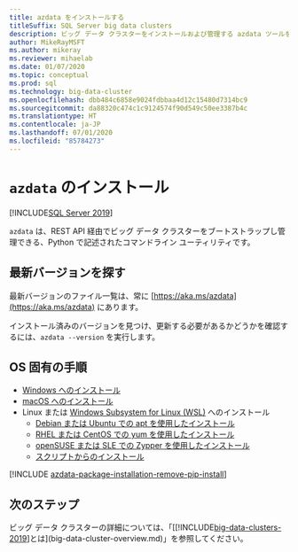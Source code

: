 ```yaml
---
title: azdata をインストールする
titleSuffix: SQL Server big data clusters
description: ビッグ データ クラスターをインストールおよび管理する azdata ツールをインストールする方法について説明します。
author: MikeRayMSFT
ms.author: mikeray
ms.reviewer: mihaelab
ms.date: 01/07/2020
ms.topic: conceptual
ms.prod: sql
ms.technology: big-data-cluster
ms.openlocfilehash: dbb484c6858e9024fdbbaa4d12c15480d7314bc9
ms.sourcegitcommit: da88320c474c1c9124574f90d549c50ee3387b4c
ms.translationtype: HT
ms.contentlocale: ja-JP
ms.lasthandoff: 07/01/2020
ms.locfileid: "85784273"
---
```

# <a name="install-azdata"></a>`azdata` のインストール

[!INCLUDE[SQL Server 2019](../includes/applies-to-version/sqlserver2019.md)]

`azdata` は、REST API 経由でビッグ データ クラスターをブートストラップし管理できる、Python で記述されたコマンドライン ユーティリティです。 

## <a name="find-latest-version"></a>最新バージョンを探す

最新バージョンのファイル一覧は、常に [https://aka.ms/azdata](https://aka.ms/azdata) にあります。

インストール済みのバージョンを見つけ、更新する必要があるかどうかを確認するには、`azdata --version` を実行します。

## <a name="os-specific-instructions"></a>OS 固有の手順

* [Windows へのインストール](deploy-install-azdata-installer.md)
* [macOS へのインストール](deploy-install-azdata-macos.md)
* Linux または [Windows Subsystem for Linux (WSL)](/windows/wsl/about/) へのインストール
   * [Debian または Ubuntu での apt を使用したインストール](deploy-install-azdata-linux-package.md)
   * [RHEL または CentOS での yum を使用したインストール](deploy-install-azdata-yum.md)
   * [openSUSE または SLE での Zypper を使用したインストール](deploy-install-azdata-zypper.md)
   * [スクリプトからのインストール](deploy-install-azdata-pip.md)

[!INCLUDE [azdata-package-installation-remove-pip-install](../includes/azdata-package-installation-remove-pip-install.md)]

## <a name="next-steps"></a>次のステップ

ビッグ データ クラスターの詳細については、「[[!INCLUDE[big-data-clusters-2019](../includes/ssbigdataclusters-ver15.md)]とは](big-data-cluster-overview.md)」を参照してください。
